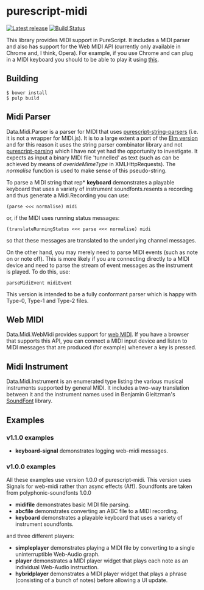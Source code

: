 purescript-midi
===============

[![Latest release](http://img.shields.io/github/release/newlandsvalley/purescript-midi.svg)](https://github.com/newlandsvalley/purescript-midi/releases)
[![Build Status](https://travis-ci.org/newlandsvalley/purescript-midi.svg?branch=master)](https://travis-ci.org/newlandsvalley/purescript-midi)

This library provides MIDI support in PureScript.  It includes a MIDI parser and also has support for the Web MIDI API (currently only available in Chrome and, I think, Opera). For example, if you use Chrome and can plug in a MIDI keyboard you should to be able to play it using [this](http://www.tradtunedb.org.uk:8601/).

## Building

    $ bower install   
    $ pulp build

## Midi Parser

Data.Midi.Parser is a parser for MIDI that uses [purescript-string-parsers](https://pursuit.purescript.org/packages/purescript-string-parsers/2.1.0) (i.e. it is not a wrapper for MIDI.js).  It is to a large extent a port of the [Elm version](http://package.elm-lang.org/packages/newlandsvalley/elm-comidi/latest) and for this reason it uses the string parser combinator library and not [purescript-parsing](https://pursuit.purescript.org/packages/purescript-parsing/3.0.0) which I have not yet had the opportunity to investigate. It expects as input a binary MIDI file 'tunnelled' as text (such as can be achieved by means of _overideMimeType_ in XMLHttpRequests). The _normalise_ function is used to make sense of this pseudo-string.

To parse a MIDI string that rep* __keyboard__ demonstrates a playable keyboard that uses a variety of instrument soundfonts.resents a recording and thus generate a Midi.Recording you can use:

    (parse <<< normalise) midi

or, if the MIDI uses running status messages:

    (translateRunningStatus <<< parse <<< normalise) midi

so that these messages are translated to the underlying channel messages.

On the other hand, you may merely need to parse MIDI events (such as note on or note off). This is more likely if you are connecting directly to a MIDI device and need to parse the stream of event messages as the instrument is played.  To do this, use:

    parseMidiEvent midiEvent

This version is intended to be a fully conformant parser which is happy with Type-0, Type-1 and Type-2 files.

## Web MIDI

Data.Midi.WebMidi provides support for [web MIDI](https://www.w3.org/TR/webmidi/).  If you have a browser that supports this API, you can connect a MIDI input device and listen to MIDI messages that are produced (for example) whenever a key is pressed.

## Midi Instrument

Data.Midi.Instrument is an enumerated type listing the various musical instruments supported by general MIDI. It includes a two-way translation between it and the instrument names used in Benjamin Gleitzman's [SoundFont](http://gleitz.github.io/midi-js-soundfonts/FluidR3_GM/names.json) library.

## Examples

### v1.1.0 examples

* __keyboard-signal__ demonstrates logging web-midi messages.

### v1.0.0 examples

All these examples use version 1.0.0 of purescript-midi.  This version uses Signals for web-midi rather than async effects (Aff). Soundfonts are taken from polyphonic-soundfonts 1.0.0

* __midifile__ demonstrates basic MIDI file parsing.
* __abcfile__ demonstrates converting an ABC file to a MIDI recording.
* __keyboard__ demonstrates a playable keyboard that uses a variety of instrument soundfonts.

and three different players: 

* __simpleplayer__ demonstrates playing a MIDI file by converting to a single uninterruptible Web-Audio graph.
* __player__ demonstrates a MIDI player widget that plays each note as an individual Web-Audio instruction.
* __hybridplayer__ demonstrates a MIDI player widget that plays a phrase (consisting of a bunch of notes) before allowing a UI update.
